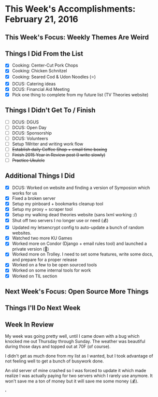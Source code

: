 
# This Week's Accomplishments: February 21, 2016

## This Week's Focus: Weekly Themes Are Weird

## Things I Did From the List

- [x] Cooking: Center-Cut Pork Chops
- [x] Cooking: Chicken Schnitzel
- [x] Cooking: Seared Cod & Udon Noodles (:star:)
- [x] DCUS: Catering ideas
- [x] DCUS: Financial Aid Meeting
- [x] Pick one thing to complete from my future list (TV Theories website)

## Things I Didn't Get To / Finish

- [ ] DCUS: DGUS
- [ ] DCUS: Open Day
- [ ] DCUS: Sponsorship
- [ ] DCUS: Volunteers
- [ ] Setup 1Writer and writing work flow
- [ ] ~~Establish daily Coffee Shop + email time boxing~~
- [ ] ~~Finish 2015 Year in Review post (I write slowly)~~
- [ ] ~~Practice Ukulele~~

## Additional Things I Did

- [x] DCUS: Worked on website and finding a version of Symposion which works for us
- [x] Fixed a broken server
- [x] Setup my pinboard + bookmarks cleanup tool
- [x] Setup my proxy + scraper tool
- [x] Setup my walking dead theories website (sans lxml working :/)
- [x] Shut off two servers I no longer use or need (:moneybag:)
- [x] Updated my letsencrypt config to auto-update a bunch of random websites.
- [x] Watched two more KU Games
- [x] Worked more on Condor (Django + email rules tool) and launched a private version (:email:)
- [x] Worked more on Trolley. I need to set some features, write some docs, and prepare for a proper release
- [x] Worked on a few to be open sourced tools
- [x] Worked on some internal tools for work
- [x] Worked on TIL section

## Next Week's Focus: Open Source More Things

## Things I'll Do Next Week

## Week In Review

My week was going pretty well, until I came down with a bug which knocked me out Thursday through Sunday. The weather was beautiful during those days and topped out at 70F (of course).

I didn't get as much done from my list as I wanted, but I took advantage of not feeling well to get a bunch of busywork done. 

An old server of mine crashed so I was forced to update it which made realize I was actually paying for two servers which I rarely use anymore. It won't save me a ton of money but it will save me some money (:moneybag:).










'
